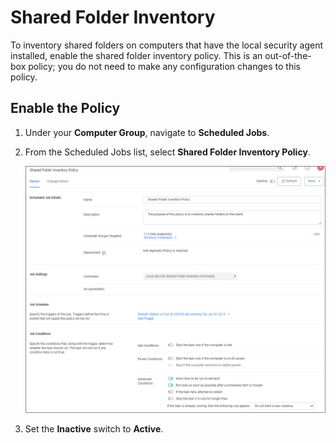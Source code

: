 [title]: # (Shared Folder Inventory)
[tags]: # (local security,shared)
[priority]: # (6)
# Shared Folder Inventory

To inventory shared folders on computers that have the local security agent installed, enable the shared folder inventory policy. This is an out-of-the-box policy; you do not need to make any configuration changes to this policy.

## Enable the Policy

1. Under your __Computer Group__, navigate to __Scheduled Jobs__.
1. From the Scheduled Jobs list, select __Shared Folder Inventory Policy__.

   ![policy](images/shared-folder/sh-1.png "Shared Folder Inventory Policy")
1. Set the __Inactive__ switch to __Active__.
